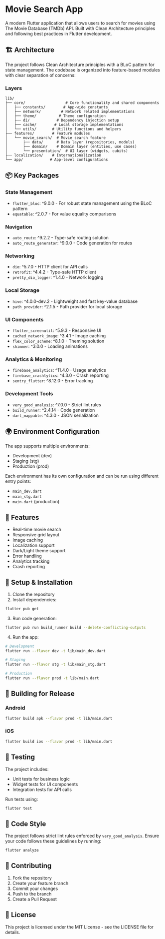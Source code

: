 # Movie Search App

A modern Flutter application that allows users to search for movies using The Movie Database (TMDb) API. Built with Clean Architecture principles and following best practices in Flutter development.

## 🏗 Architecture

The project follows Clean Architecture principles with a BLoC pattern for state management. The codebase is organized into feature-based modules with clear separation of concerns:

### Layers

```
lib/
├── core/                  # Core functionality and shared components
│   ├── constants/        # App-wide constants
│   ├── network/         # Network related implementations
│   ├── theme/          # Theme configuration
│   ├── di/            # Dependency injection setup
│   ├── cache/        # Local storage implementations
│   └── utils/       # Utility functions and helpers
├── features/        # Feature modules
│   └── movie_search/  # Movie search feature
│       ├── data/      # Data layer (repositories, models)
│       ├── domain/    # Domain layer (entities, use cases)
│       └── presentation/  # UI layer (widgets, cubits)
├── localization/    # Internationalization
└── app/            # App-level configurations
```

## 📦 Key Packages

### State Management

- `flutter_bloc`: ^9.0.0 - For robust state management using the BLoC pattern
- `equatable`: ^2.0.7 - For value equality comparisons

### Navigation

- `auto_route`: ^9.2.2 - Type-safe routing solution
- `auto_route_generator`: ^9.0.0 - Code generation for routes

### Networking

- `dio`: ^5.7.0 - HTTP client for API calls
- `retrofit`: ^4.4.2 - Type-safe HTTP client
- `pretty_dio_logger`: ^1.4.0 - Network logging

### Local Storage

- `hive`: ^4.0.0-dev.2 - Lightweight and fast key-value database
- `path_provider`: ^2.1.5 - Path provider for local storage

### UI Components

- `flutter_screenutil`: ^5.9.3 - Responsive UI
- `cached_network_image`: ^3.4.1 - Image caching
- `flex_color_scheme`: ^8.1.0 - Theming solution
- `shimmer`: ^3.0.0 - Loading animations

### Analytics & Monitoring

- `firebase_analytics`: ^11.4.0 - Usage analytics
- `firebase_crashlytics`: ^4.3.0 - Crash reporting
- `sentry_flutter`: ^8.12.0 - Error tracking

### Development Tools

- `very_good_analysis`: ^7.0.0 - Strict lint rules
- `build_runner`: ^2.4.14 - Code generation
- `dart_mappable`: ^4.3.0 - JSON serialization

## 🌍 Environment Configuration

The app supports multiple environments:

- Development (dev)
- Staging (stg)
- Production (prod)

Each environment has its own configuration and can be run using different entry points:

- `main_dev.dart`
- `main_stg.dart`
- `main.dart` (production)

## 🚀 Features

- Real-time movie search
- Responsive grid layout
- Image caching
- Localization support
- Dark/Light theme support
- Error handling
- Analytics tracking
- Crash reporting

## 🔧 Setup & Installation

1. Clone the repository
2. Install dependencies:

```bash
flutter pub get
```

3. Run code generation:

```bash
flutter pub run build_runner build --delete-conflicting-outputs
```

4. Run the app:

```bash
# Development
flutter run --flavor dev -t lib/main_dev.dart

# Staging
flutter run --flavor stg -t lib/main_stg.dart

# Production
flutter run --flavor prod -t lib/main.dart
```

## 📱 Building for Release

### Android

```bash
flutter build apk --flavor prod -t lib/main.dart
```

### iOS

```bash
flutter build ios --flavor prod -t lib/main.dart
```

## 🧪 Testing

The project includes:

- Unit tests for business logic
- Widget tests for UI components
- Integration tests for API calls

Run tests using:

```bash
flutter test
```

## 📝 Code Style

The project follows strict lint rules enforced by `very_good_analysis`. Ensure your code follows these guidelines by running:

```bash
flutter analyze
```

## 🤝 Contributing

1. Fork the repository
2. Create your feature branch
3. Commit your changes
4. Push to the branch
5. Create a Pull Request

## 📄 License

This project is licensed under the MIT License - see the LICENSE file for details.
